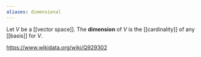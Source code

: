 ```yaml
---
aliases: dimensional
---
```

Let $V$ be a [[vector space]]. The **dimension** of $V$ is the [[cardinality]] of any [[basis]] for $V$.

https://www.wikidata.org/wiki/Q929302